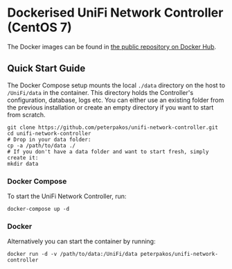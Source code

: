 # Dockerised UniFi Network Controller (CentOS 7)

The Docker images can be found in [the public repository on Docker Hub](https://hub.docker.com/r/peterpakos/unifi-network-controller).

## Quick Start Guide
The Docker Compose setup mounts the local `./data` directory on the host to
`/UniFi/data` in the container. This directory holds the Controller's
configuration, database, logs etc. You can either use an existing folder from
the previous installation or create an empty directory if you want to start
from scratch.

```
git clone https://github.com/peterpakos/unifi-network-controller.git
cd unifi-network-controller
# Drop in your data folder:
cp -a /path/to/data ./
# If you don't have a data folder and want to start fresh, simply create it:
mkdir data
```

### Docker Compose
To start the UniFi Network Controller, run:
```
docker-compose up -d
```

### Docker
Alternatively you can start the container by running:
```
docker run -d -v /path/to/data:/UniFi/data peterpakos/unifi-network-controller
```
